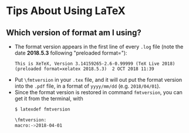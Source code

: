 # Tips About Using LaTeX

## Which version of format am I using?

* The format version appears in the first line of every `.log` file (note the date **2018.5.3** following "preloaded format="):
   ```
   This is XeTeX, Version 3.14159265-2.6-0.99999 (TeX Live 2018) (preloaded format=xelatex 2018.5.3)  2 OCT 2018 11:39
   ```
* Put `\fmtversion` in your `.tex` file, and it will out put the format version into the `.pdf` file, in a format of `yyyy/mm/dd` (e.g. `2018/04/01`).
* Since the format version is restored in command `fmtversion`, you can get it from the terminal, with
    ```bash
    $ latexdef fmtversion

    \fmtversion:
    macro:->2018-04-01
    ```
